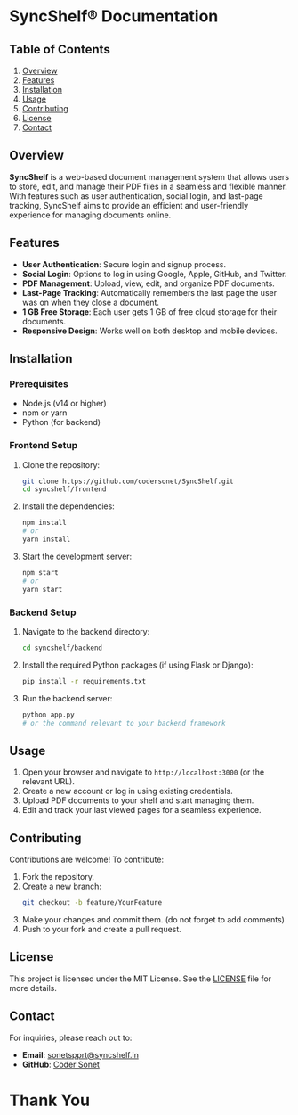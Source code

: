 # SyncShelf® Documentation

## Table of Contents
1. [Overview](#overview)
2. [Features](#features)
3. [Installation](#installation)
4. [Usage](#usage)
5. [Contributing](#contributing)
6. [License](#license)
7. [Contact](#contact)

## Overview
**SyncShelf** is a web-based document management system that allows users to store, edit, and manage their PDF files in a seamless and flexible manner. With features such as user authentication, social login, and last-page tracking, SyncShelf aims to provide an efficient and user-friendly experience for managing documents online.

## Features
- **User Authentication**: Secure login and signup process.
- **Social Login**: Options to log in using Google, Apple, GitHub, and Twitter.
- **PDF Management**: Upload, view, edit, and organize PDF documents.
- **Last-Page Tracking**: Automatically remembers the last page the user was on when they close a document.
- **1 GB Free Storage**: Each user gets 1 GB of free cloud storage for their documents.
- **Responsive Design**: Works well on both desktop and mobile devices.

## Installation
### Prerequisites
- Node.js (v14 or higher)
- npm or yarn
- Python (for backend)

### Frontend Setup
1. Clone the repository:
   ```bash
   git clone https://github.com/codersonet/SyncShelf.git
   cd syncshelf/frontend
   ```
2. Install the dependencies:
   ```bash
   npm install
   # or
   yarn install
   ```

3. Start the development server:
   ```bash
   npm start
   # or
   yarn start
   ```

### Backend Setup
1. Navigate to the backend directory:
   ```bash
   cd syncshelf/backend
   ```

2. Install the required Python packages (if using Flask or Django):
   ```bash
   pip install -r requirements.txt
   ```

3. Run the backend server:
   ```bash
   python app.py
   # or the command relevant to your backend framework
   ```

## Usage
1. Open your browser and navigate to `http://localhost:3000` (or the relevant URL).
2. Create a new account or log in using existing credentials.
3. Upload PDF documents to your shelf and start managing them.
4. Edit and track your last viewed pages for a seamless experience.

## Contributing
Contributions are welcome! To contribute:
1. Fork the repository.
2. Create a new branch:
   ```bash
   git checkout -b feature/YourFeature
   ```
3. Make your changes and commit them. (do not forget to add comments)
4. Push to your fork and create a pull request.

## License
This project is licensed under the MIT License. See the [LICENSE](https://github.com/codersonet/SyncShelf/blob/main/LICENSE) file for more details.

## Contact
For inquiries, please reach out to:
- **Email**: [sonetspprt@syncshelf.in](sonetspprt@gmail.com)
- **GitHub**: [Coder Sonet](https://github.com/codersonet)

# Thank You 
